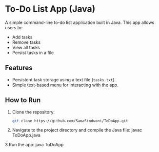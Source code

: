 # To-Do List App (Java)

A simple command-line to-do list application built in Java. This app allows users to:

- Add tasks
- Remove tasks
- View all tasks
- Persist tasks in a file

## Features

- Persistent task storage using a text file (`tasks.txt`).
- Simple text-based menu for interacting with the app.

## How to Run

1. Clone the repository:
   ```bash
   git clone https://github.com/SanaSindwani/ToDoApp.git

2. Navigate to the project directory and compile the Java file:
javac ToDoApp.java

3.Run the app:
java ToDoApp
